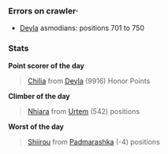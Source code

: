 ### Errors on crawler·
- [Deyla](/#/ranking/Deyla) asmodians: positions 701 to 750


### Stats

**Point scorer of the day**
>[Chilia](/#/character/Deyla/1543238) from [Deyla](/#/ranking/Deyla)  (9916) Honor Points


**Climber of the day**
>[Nhiara](/#/character/Urtem/1712970) from [Urtem](/#/ranking/Urtem)  (542) positions


**Worst of the day**
>[Shiirou](/#/character/Padmarashka/32782) from [Padmarashka](/#/ranking/Padmarashka)  (-4) positions



